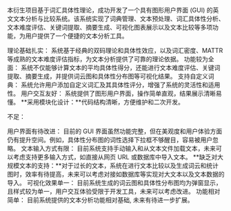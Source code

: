本衍生项目基于词汇具体性理论，成功开发了一个具有图形用户界面 (GUI) 的英文文本分析与比较系统。该系统实现了词典管理、文本预处理、词汇具体性分析、文本难度评估、关键词提取、摘要生成、可视化图表展示以及文本比较等多项功能，为用户提供了一个便捷的文本分析工具。

理论基础扎实： 系统基于经典的双码理论和具体性效应，以及词汇密度、MATTR 等成熟的文本难度评估指标，为文本分析提供了可靠的理论依据。
功能较为全面： 系统不仅能够计算文本的平均具体性得分，还能进行文本难度评估、关键词提取、摘要生成，并提供词云图和具体性分布图等可视化结果。
支持自定义词典： 系统允许用户添加自定义词汇及其具体性评分，增强了系统的灵活性和适用性。
用户交互友好： 系统提供了图形用户界面，操作简单直观，结果展示清晰易懂。
**采用模块化设计：**代码结构清晰，方便维护和二次开发。

不足：

用户界面有待改进： 目前的 GUI 界面虽然功能完整，但在美观度和用户体验方面仍有提升空间。例如，具体性分布图的词性选择下拉框不够醒目，容易被用户忽略。
文本输入方式有限： 目前系统支持手动输入和从文本文件加载文本，未来可以考虑支持更多输入方式，如直接从网页 URL 或数据库中导入文本。
**缺乏对大规模文本的支持：**对于过长的文本，系统在进行文本比较以及生成词云和统计图时，效率有待提高，未来可以考虑对接如数据库等实现对大文本以及文本数据的导入。
可视化效果单一： 目前系统生成的词云图和具体性分布图均为弹窗显示，且样式较为单一，用户交互体验受限于开发工具，未来可以考虑改进。
功能相对简单： 目前系统提供的文本分析功能相对基础, 未来有待进一步扩展。
